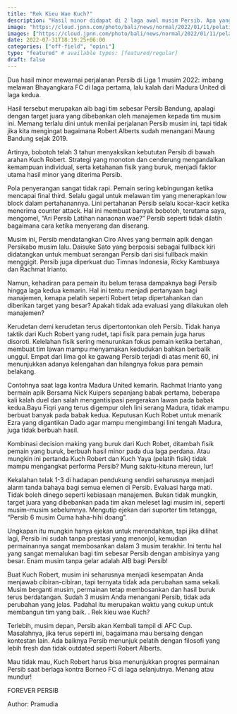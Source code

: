 ```yaml
---
title: "Rek Kieu Wae Kuch?"
description: "Hasil minor didapat di 2 laga awal musim Persib. Apa yang terjadi, Coach Robert?"
image: "https://cloud.jpnn.com/photo/bali/news/normal/2022/01/11/pelatih-persib-bandung-robert-rene-albert-foto-persibcoid-ro-ase5.jpg"
images: ["https://cloud.jpnn.com/photo/bali/news/normal/2022/01/11/pelatih-persib-bandung-robert-rene-albert-foto-persibcoid-ro-ase5.jpg"]
date: 2022-07-31T18:19:25+06:00
categories: ["off-field", "opini"]
type: "featured" # available types: [featured/regular]
draft: false
---
```

Dua hasil minor mewarnai perjalanan Persib di Liga 1 musim 2022: imbang melawan Bhayangkara FC di laga pertama, lalu kalah dari Madura United di laga kedua.

Hasil tersebut merupakan aib bagi tim sebesar Persib Bandung, apalagi dengan target juara yang dibebankan oleh manajemen kepada tim musim ini.  Memang terlalu dini untuk menilai perjalanan Persib musim ini, tapi tidak jika kita mengingat bagaimana Robert Alberts sudah menangani Maung Bandung sejak 2019.

Artinya, bobotoh telah 3 tahun menyaksikan kebututan Persib di bawah arahan Kuch Robert. Strategi yang monoton dan cenderung mengandalkan kemampuan individual, serta ketahanan fisik yang buruk, menjadi faktor utama hasil minor yang diterima Persib. 

Pola penyerangan sangat tidak rapi. Pemain sering kebingungan ketika mencapai final third. Selalu gagal untuk melawan tim yang menerapkan low block dalam pertahanannya. 
Lini pertahanan Persib selalu kocar-kacir ketika menerima counter attack.  Hal ini membuat banyak bobotoh, terutama saya, mengomel, “Ari Persib Latihan nanaonan wae?” Persib seperti tidak dilatih bagaimana cara ketika menyerang dan diserang. 

Musim ini, Persib mendatangkan Ciro Alves yang bermain apik dengan Persikabo musim lalu. Daisuke Sato yang berposisi sebagai fullback kiri didatangkan untuk membuat serangan Persib dari sisi fullback makin menggigit. Persib juga diperkuat duo Timnas Indonesia, Ricky Kambuaya dan Rachmat Irianto.

Namun, kehadiran para pemain itu belum terasa dampaknya bagi Persib hingga laga kedua kemarin.
Hal ini tentu menjadi pertanyaan bagi manajemen, kenapa pelatih seperti Robert tetap dipertahankan dan diberikan target yang besar? Apakah tidak ada evaluasi yang dilakukan oleh manajemen?

Kerudetan demi kerudetan terus dipertontonkan oleh Persib. Tidak hanya taktik dari Kuch Robert yang rudet, tapi fisik para pemain juga harus disoroti. Kelelahan  fisik sering menurunkan fokus pemain ketika bertahan, membuat tim lawan mampu menyamakan kedudukan bahkan berbalik unggul. Empat  dari lima gol ke gawang Persib terjadi di atas menit 60, ini menunjukkan adanya kelengahan dan hilangnya fokus para pemain belakang.  

Contohnya saat laga kontra Madura United kemarin. Rachmat Irianto yang bermain apik Bersama Nick Kuipers sepanjang babak pertama, beberapa kali kalah duel dan salah mengantisipasi pergerakan lawan pada babak kedua.Bayu Fiqri yang terus digempur oleh lini serang Madura, tidak mampu berbuat banyak pada babak kedua. Keputusan Kuch Robet untuk menarik Ezra yang digantikan Dado agar mampu mengimbangi lini tengah Madura, juga tidak berbuah hasil. 

Kombinasi decision making yang buruk dari Kuch Robet, ditambah fisik pemain yang buruk, berbuah hasil minor pada dua laga perdana. Atau mungkin ini pertanda Kuch Robert dan Kuch Yaya (pelatih fisik) tidak mampu mengangkat performa Persib? Mung sakitu-kituna mereun, lur!

Kekalahan telak 1-3 di hadapan pendukung sendiri seharusnya menjadi alarm tanda bahaya bagi semua elemen di Persib. Evaluasi harga mati. Tidak boleh dinego seperti kebiasaan manajemen. Bukan tidak mungkin, target juara yang dibebankan pada tim akan meleset lagi musim ini, seperti musim-musim sebelumnya. Mengutip ejekan dari suporter tim tetangga, “Persib 6 musim Cuma haha-hihi doang”.

Ungkapan itu mungkin hanya ejekan untuk merendahkan, tapi jika dilihat lagi, Persib ini sudah tanpa prestasi yang menonjol, kemudian permainannya sangat membosankan dalam 3 musim terakhir. Ini tentu hal yang sangat memalukan bagi tim sebesar Persib dengan ambisinya yang besar. Enam musim tanpa gelar adalah AIB bagi Persib!

Buat Kuch Robert, musim ini seharusnya menjadi kesempatan Anda menjawab cibiran-cibiran, tapi ternyata tidak ada perubahan sama sekali. Musim berganti musim, permainan tetap membosankan dan hasil buruk terus berdatangan. Sudah 3 musim Anda menangani Persib, tidak ada perubahan yang jelas. Padahal itu merupakan waktu yang cukup untuk membangun tim yang baik. . Rek kieu wae Kuch?

Terlebih, musim depan, Persib akan Kembali tampil di AFC Cup. Masalahnya, jika terus seperti ini, bagaimana mau bersaing dengan kontestan lain. Ada baiknya Persib menunjuk pelatih dengan filosofi yang lebih fresh dan tidak outdated seperti Robert Alberts. 

Mau tidak mau, Kuch Robert harus bisa menunjukkan progres permainan Persib saat berlaga kontra Borneo FC di laga selanjutnya. Menang atau mundur!

FOREVER PERSIB

Author: Pramudia